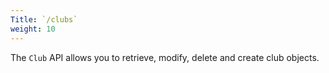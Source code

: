 ```yaml
---
Title: `/clubs`
weight: 10
---
```


The `Club` API allows you to retrieve, modify, delete and create club objects.
